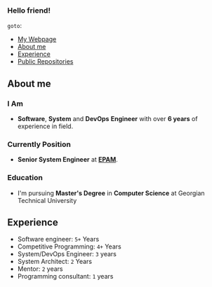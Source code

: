 ### Hello friend!

`goto`:
- [My Webpage](https://www.levankhelo.com)
- [About me](https://github.com/levankhelo/levankhelo/blob/main/README.md#about-me)
- [Experience](https://github.com/levankhelo/levankhelo/blob/main/README.md#experience)
- [Public Repositories](https://github.com/levankhelo?tab=repositories)

## About me
### I Am
- **Software**, **System** and **DevOps** **Engineer** with over **6 years** of experience in field.   
### Currently Position
- **Senior System Engineer** at [**EPAM**](https://www.epam.com/).
### Education
- I'm pursuing **Master's Degree** in **Computer Science** at Georgian Technical University

## Experience
- Software engineer: `5+` Years
- Competitive Programming: `4+` Years
- System/DevOps Engineer: `3` years
- System Architect: `2` Years
- Mentor: `2` years
- Programming consultant: `1` years
